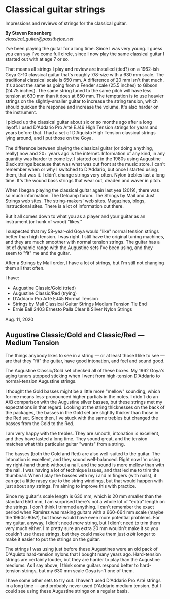 # Classical guitar strings

Impressions and reviews of strings for the classical guitar.

**By Steven Rosenberg**
<br/>*classical_guitar@passthejoe.net*

I've been playing the guitar for a long time. Since I was very young. I guess you can say I've come full circle, since I now play the same classical guitar I started out with at age 7 or so.

That means all strings I play and review are installed (tied?) on a 1962-ish Goya G-10 classical guitar that's roughly 7/8-size with a 630 mm scale. The traditional classical scale is 650 mm. A difference of 20 mm isn't that much. It's about the same as going from a Fender scale (25.5 inches) to Gibson (24.75 inches). The same string tuned to the same pitch will have less tension at 630 mm than it does at 650 mm. The temptation is to use heavier strings on the slightly-smaller guitar to increase the string tension, which should quicken the response and increase the volume. It's also harder on the instrument.

I picked up the classical guitar about six or so months ago after a long layoff. I used D'Addario Pro Arté EJ46 High Tension strings for years and years before that. I had a set of D'Aquisto High Tension classical strings lying around, and I put those on the Goya.

The difference between playing the classical guitar (or doing anything, really) now and 20+ years ago is the internet. Information of any kind, in any quantity was harder to come by. I started out in the 1980s using Augustine Black strings because that was what was out front at the music store. I can't remember when or why I switched to D'Addario, but once I started using them, that was it. I didn't change strings very often. Nylon trebles last a long time. It's the wound bass strings that wear out, deaden and waver in pitch.

When I began playing the classical guitar again last yea (2019), there was so much information. The Delcamp forum. The Strings by Mail and Just Strings web sites. The string-makers' web sites. Magazines, blogs, instructional sites. There is a lot of information out there.

But it all comes down to what you as a player and your guitar as an instrument (or hunk of wood) "likes."

I suspected that my 58-year-old Goya would "like" normal tension strings better than high tension. I was right. I still have the original tuning machines, and they are much smoother with normal tension strings. The guitar has a lot of dynamic range with the Augustine sets I've been using, and they seem to "fit" me and the guitar.

After a Strings by Mail order, I have a lot of strings, but I'm still not changing them all that often.

I have:

* Augustine Classic/Gold (tried)
* Augustine Classic/Red (trying)
* D'Addario Pro Arté EJ45 Normal Tension
* Strings by Mail Classical Guitar Strings Medium Tension Tie End
* Ernie Ball 2403 Ernesto Palla Clear & Silver Nylon Strings

Aug. 11, 2020

## Augustine Classic/Gold and Classic/Red — Medium Tension

The things anybody likes to see in a string — or at least those I like to see —  are that they "fit" the guitar, have good intonation, and feel and sound good.

The Augustine Classic/Gold set checked all of these boxes. My 1962 Goya's aging tuners stopped sticking when I went from high-tension D'Addario to normal-tension Augustine strings.

I thought the Gold basses might be a little more "mellow" sounding, which for me means less-pronounced higher partials in the notes. I didn't do an A/B comparison with the Augustine silver basses, but these strings met my expectations in that regard. Looking at the string thicknesses on the back of the packages, the basses in the Gold set are slightly thicker than those in the Red set. Since then, I've stuck with the same trebles but changed the basses from the Gold to the Red.

I am very happy with the trebles. They are smooth, intonation is excellent, and they have lasted a long time. They sound great, and the tension matches what this particular guitar "wants" from a string.

The basses (both the Gold and Red) are also well-suited to the guitar. The intonation is excellent, and they sound well-balanced. Right now I'm using my right-hand thumb without a nail, and the sound is more mellow than with the nail. I was having a lot of technique issues, and that led me to trim the thumbnail. When I play the basses with my i and m fingers (with nails), it can get a little raspy due to the string windings, but that would happen with just about any strings. I'm aiming to improve this with practice.

Since my guitar's scale length is 630 mm, which is 20 mm smaller than the standard 650 mm, I am surprised there's not a whole lot of "extra" length on the strings. I don't think I trimmed anything. I can't remember the exact period when Ramirez was making guitars with a 660-664 mm scale (maybe the 1960s-80s?), but those would have even more potential problems. For my guitar, anyway, I didn't need *more* string, but I didn't need to trim them very much either. I'm pretty sure an extra 20 mm wouldn't make it so you couldn't use these strings, but they could make them just *a bit* longer to make it easier to put the strings on the guitar.

The strings I was using just before these Augustines were an old pack of D'Aquisto hard-tension nylons that I bought many years ago. Hard-tension strings are certainly louder, but they are harder to play than the Augustine mediums. As I say above, I think some guitars respond better to hard-tension strings, but my 630 mm scale Goya isn't one of them.

I have some other sets to try out. I haven't used D'Addario Pro Arté strings in a long time — and probably never used D'Addario medium tension. But I could see using these Augustine strings on a regular basis.
